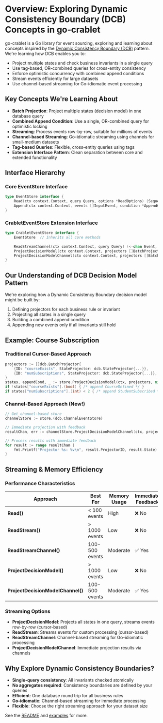 # Overview: Exploring Dynamic Consistency Boundary (DCB) Concepts in go-crablet

go-crablet is a Go library for event sourcing, exploring and learning about concepts inspired by the [Dynamic Consistency Boundary (DCB)](https://dcb.events/) pattern. We're learning how DCB enables you to:

- Project multiple states and check business invariants in a single query
- Use tag-based, OR-combined queries for cross-entity consistency
- Enforce optimistic concurrency with combined append conditions
- Stream events efficiently for large datasets
- Use channel-based streaming for Go-idiomatic event processing

## Key Concepts We're Learning About

- **Batch Projection**: Project multiple states (decision model) in one database query
- **Combined Append Condition**: Use a single, OR-combined query for optimistic locking
- **Streaming**: Process events row-by-row, suitable for millions of events
- **Channel-based Streaming**: Go-idiomatic streaming using channels for small-medium datasets
- **Tag-based Queries**: Flexible, cross-entity queries using tags
- **Extension Interface Pattern**: Clean separation between core and extended functionality

## Interface Hierarchy

### Core EventStore Interface
```go
type EventStore interface {
    Read(ctx context.Context, query Query, options *ReadOptions) (SequencedEvents, error)
    Append(ctx context.Context, events []InputEvent, condition *AppendCondition) (int64, error)
}
```

### CrabletEventStore Extension Interface
```go
type CrabletEventStore interface {
    EventStore  // Inherits all core methods
    
    ReadStreamChannel(ctx context.Context, query Query) (<-chan Event, error)
    ProjectDecisionModel(ctx context.Context, projectors []BatchProjector) (map[string]any, AppendCondition, error)
    ProjectDecisionModelChannel(ctx context.Context, projectors []BatchProjector) (<-chan ProjectionResult, error)
}
```

## Our Understanding of DCB Decision Model Pattern

We're exploring how a Dynamic Consistency Boundary decision model might be built by:
1. Defining projectors for each business rule or invariant
2. Projecting all states in a single query
3. Building a combined append condition
4. Appending new events only if all invariants still hold

## Example: Course Subscription

### Traditional Cursor-Based Approach
```go
projectors := []dcb.BatchProjector{
    {ID: "courseExists", StateProjector: dcb.StateProjector{...}},
    {ID: "numSubscriptions", StateProjector: dcb.StateProjector{...}},
}
states, appendCond, _ := store.ProjectDecisionModel(ctx, projectors, nil)
if !states["courseExists"].(bool) { /* append CourseDefined */ }
if states["numSubscriptions"].(int) < 2 { /* append StudentSubscribed */ }
```

### Channel-Based Approach (New!)
```go
// Get channel-based store
channelStore := store.(dcb.ChannelEventStore)

// Immediate projection with feedback
resultChan, err := channelStore.ProjectDecisionModelChannel(ctx, projectors, nil)

// Process results with immediate feedback
for result := range resultChan {
    fmt.Printf("Projector %s: %v\n", result.ProjectorID, result.State)
}
```

## Streaming & Memory Efficiency

### Performance Characteristics
| Approach | Best For | Memory Usage | Immediate Feedback | Scalability |
|----------|----------|--------------|-------------------|-------------|
| **Read()** | < 100 events | High | ❌ No | Limited |
| **ReadStream()** | > 1000 events | Low | ❌ No | Excellent |
| **ReadStreamChannel()** | 100-500 events | Moderate | ✅ Yes | Good |
| **ProjectDecisionModel()** | > 1000 events | Low | ❌ No | Excellent |
| **ProjectDecisionModelChannel()** | 100-500 events | Moderate | ✅ Yes | Good |

### Streaming Options
- **ProjectDecisionModel**: Projects all states in one query, streams events row-by-row (cursor-based)
- **ReadStream**: Streams events for custom processing (cursor-based)
- **ReadStreamChannel**: Channel-based streaming for Go-idiomatic processing
- **ProjectDecisionModelChannel**: Immediate projection results via channels

## Why Explore Dynamic Consistency Boundaries?
- **Single-query consistency**: All invariants checked atomically
- **No aggregates required**: Consistency boundaries are defined by your queries
- **Efficient**: One database round trip for all business rules
- **Go-idiomatic**: Channel-based streaming for immediate processing
- **Flexible**: Choose the right streaming approach for your dataset size

See the [README](../README.md) and [examples](examples.md) for more.
